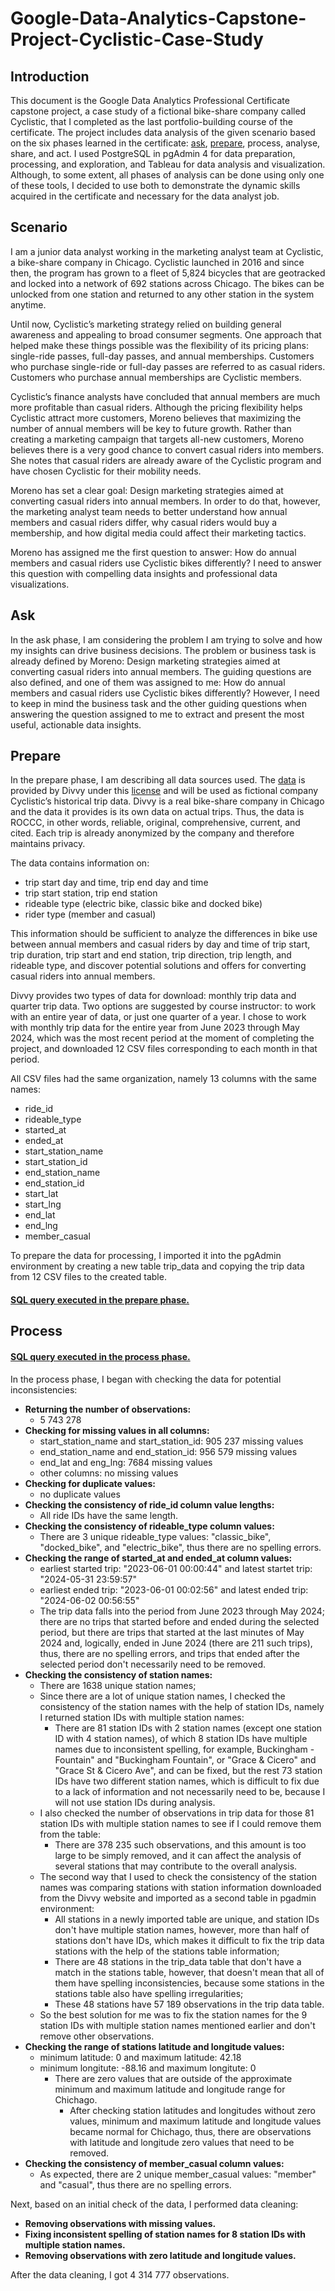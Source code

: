 # Google-Data-Analytics-Capstone-Project-Cyclistic-Case-Study

## Introduction

This document is the Google Data Analytics Professional Certificate capstone project, a case study of a fictional bike-share company called Cyclistic, that I completed as the last portfolio-building course of the certificate. The project includes data analysis of the given scenario based on the six phases learned in the certificate: [ask](https://github.com/dmitrijs-belovs/Google-Data-Analytics-Capstone-Project-Cyclistic-Case-Study/edit/main/README.md#ask), [prepare](https://github.com/dmitrijs-belovs/Google-Data-Analytics-Capstone-Project-Cyclistic-Case-Study/edit/main/README.md#prepare), process, analyse, share, and act. I used PostgreSQL in pgAdmin 4 for data preparation, processing, and exploration, and Tableau for data analysis and visualization. Although, to some extent, all phases of analysis can be done using only one of these tools, I decided to use both to demonstrate the dynamic skills acquired in the certificate and necessary for the data analyst job.

## Scenario

I am a junior data analyst working in the marketing analyst team at Cyclistic, a bike-share company in Chicago. Cyclistic launched in 2016 and since then, the program has grown to a fleet of 5,824 bicycles that are geotracked and locked into a network of 692 stations across Chicago. The bikes can be unlocked from one station and returned to any other station in the system anytime.

Until now, Cyclistic’s marketing strategy relied on building general awareness and appealing to broad consumer segments. One approach that helped make these things possible was the flexibility of its pricing plans: single-ride passes, full-day passes, and annual memberships. Customers who purchase single-ride or full-day passes are referred to as casual riders. Customers who purchase annual memberships are Cyclistic members.

Cyclistic’s finance analysts have concluded that annual members are much more profitable than casual riders. Although the pricing flexibility helps Cyclistic attract more customers, Moreno believes that maximizing the number of annual members will be key to future growth. Rather than creating a marketing campaign that targets all-new customers, Moreno believes there is a very good chance to convert casual riders into members. She notes that casual riders are already aware of the Cyclistic program and have chosen Cyclistic for their mobility needs.

Moreno has set a clear goal: Design marketing strategies aimed at converting casual riders into annual members. In order to do that, however, the marketing analyst team needs to better understand how annual members and casual riders differ, why casual riders would buy a membership, and how digital media could affect their marketing tactics.

Moreno has assigned me the first question to answer: How do annual members and casual riders use Cyclistic bikes differently? I need to answer this question with compelling data insights and professional data visualizations.

## Ask

In the ask phase, I am considering the problem I am trying to solve and how my insights can drive business decisions. The problem or business task is already defined by Moreno: Design marketing strategies aimed at converting casual riders into annual members. The guiding questions are also defined, and one of them was assigned to me: How do annual members and casual riders use Cyclistic bikes differently? However, I need to keep in mind the business task and the other guiding questions when answering the question assigned to me to extract and present the most useful, actionable data insights. 

## Prepare

In the prepare phase, I am describing all data sources used. The [data](https://divvy-tripdata.s3.amazonaws.com/index.html) is provided by Divvy under this [license](https://www.divvybikes.com/data-license-agreement) and will be used as fictional company Cyclistic’s historical trip data. Divvy is a real bike-share company in Chicago and the data it provides is its own data on actual trips. Thus, the data is ROCCC, in other words, reliable, original, comprehensive, current, and cited. Each trip is already anonymized by the company and therefore maintains privacy.

The data contains information on:

- trip start day and time, trip end day and time
- trip start station, trip end station
- rideable type (electric bike, classic bike and docked bike)
- rider type (member and casual)

This information should be sufficient to analyze the differences in bike use between annual members and casual riders by day and time of trip start, trip duration, trip start and end station, trip direction, trip length, and rideable type, and discover potential solutions and offers for converting casual riders into annual members.

Divvy provides two types of data for download: monthly trip data and quarter trip data. Two options are suggested by course instructor: to work with an entire year of data, or just one quarter of a year. I chose to work with monthly trip data for the entire year from June 2023 through May 2024, which was the most recent period at the moment of completing the project, and downloaded 12 CSV files corresponding to each month in that period.  

All CSV files had the same organization, namely 13 columns with the same names: 

- ride_id
- rideable_type
- started_at
- ended_at
- start_station_name
- start_station_id
- end_station_name
- end_station_id
- start_lat
- start_lng
- end_lat
- end_lng
- member_casual

To prepare the data for processing, I imported it into the pgAdmin environment by creating a new table trip_data and copying the trip data from 12 CSV files to the created table.

#### [SQL query executed in the prepare phase.](https://github.com/dmitrijs-belovs/Google-Data-Analytics-Capstone-Project-Cyclistic-Case-Study/blob/main/prepare.sql)

## Process

#### [SQL query executed in the process phase.](https://github.com/dmitrijs-belovs/Google-Data-Analytics-Capstone-Project-Cyclistic-Case-Study/blob/main/prepare.sql)

In the process phase, I began with checking the data for potential inconsistencies:

- **Returning the number of observations:**
    - 5 743 278
- **Checking for missing values in all columns:**
    - start_station_name and start_station_id: 905 237 missing values
    - end_station_name and end_station_id: 956 579 missing values
    - end_lat and eng_lng: 7684 missing values
    - other columns: no missing values
- **Checking for duplicate values:**
    - no duplicate values
- **Checking the consistency of ride_id column value lengths:**
    - All ride IDs have the same length.
- **Checking the consistency of rideable_type column values:**
    - There are 3 unique rideable_type values: "classic_bike", "docked_bike", and "electric_bike", thus there are no spelling errors.
- **Checking the range of started_at and ended_at column values:**
    - earliest started trip: "2023-06-01 00:00:44" and latest startet trip: "2024-05-31 23:59:57"
    - earliest ended trip: "2023-06-01 00:02:56" and latest ended trip: "2024-06-02 00:56:55"
    - The trip data falls into the period from June 2023 through May 2024; there are no trips that started before and ended during the selected period, but there are trips that started at the last minutes of May 2024 and, logically, ended in June 2024 (there are 211 such trips), thus, there are no spelling errors, and trips that ended after the selected period don't necessarily need to be removed. 
- **Checking the consistency of station names:**
    - There are 1638 unique station names;
    - Since there are a lot of unique station names, I checked the consistency of the station names with the help of station IDs, namely I returned station IDs with multiple station names:
        - There are 81 station IDs with 2 station names (except one station ID with 4 station names), of which 8 station IDs have multiple names due to inconsistent spelling, for example, Buckingham - Fountain" and "Buckingham Fountain", or "Grace & Cicero" and "Grace St & Cicero Ave", and can be fixed, but the rest 73 station IDs have two different station names, which is difficult to fix due to a lack of information and not necessarily need to be, because I will not use station IDs during analysis.
    - I also checked the number of observations in trip data for those 81 station IDs with multiple station names to see if I could remove them from the table:
        - There are 378 235 such observations, and this amount is too large to be simply removed, and it can affect the analysis of several stations that may contribute to the overall analysis.
    - The second way that I used to check the consistency of the station names was comparing stations with station information downloaded from the Divvy website and imported as a second table in pgadmin environment:
        - All stations in a newly imported table are unique, and station IDs don't have multiple station names, however, more than half of stations don't have IDs, which makes it difficult to fix the trip data stations with the help of the stations table information;
        - There are 48 stations in the trip_data table that don't have a match in the stations table, however, that doesn't mean that all of them have spelling inconsistencies, because some stations in the stations table also have spelling irregularities;
        - These 48 stations have 57 189 observations in the trip data table.
    - So the best solution for me was to fix the station names for the 9 station IDs with multiple station names mentioned earlier and don't remove other observations.
- **Checking the range of stations latitude and longitude values:**
    - minimum latitude: 0 and maximum latitude: 42.18
    - minimum longitute: -88.16 and maximum longitute: 0
        - There are zero values that are outside of the approximate minimum and maximum latitude and longitude range for Chichago.
            - After checking station latitudes and longitudes without zero values, minimum and maximum latitude and longitude values became normal for Chichago, thus, there are observations with latitude and longitude zero values that need to be removed.
- **Checking the consistency of member_casual column values:**
    - As expected, there are 2 unique member_casual values: "member" and "casual", thus there are no spelling errors.

Next, based on an initial check of the data, I performed data cleaning:

- **Removing observations with missing values.**
- **Fixing inconsistent spelling of station names for 8 station IDs with multiple station names.**
- **Removing observations with zero latitude and longitude values.**

After the data cleaning, I got 4 314 777 observations.




